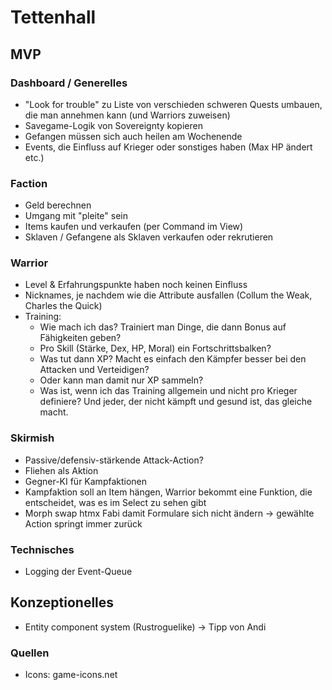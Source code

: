 # Tettenhall

## MVP

### Dashboard / Generelles

* "Look for trouble" zu Liste von verschieden schweren Quests umbauen, die man annehmen kann (und Warriors zuweisen)
* Savegame-Logik von Sovereignty kopieren
* Gefangen müssen sich auch heilen am Wochenende
* Events, die Einfluss auf Krieger oder sonstiges haben (Max HP ändert etc.)

### Faction

* Geld berechnen
* Umgang mit "pleite" sein
* Items kaufen und verkaufen (per Command im View)
* Sklaven / Gefangene als Sklaven verkaufen oder rekrutieren

### Warrior

* Level & Erfahrungspunkte haben noch keinen Einfluss
* Nicknames, je nachdem wie die Attribute ausfallen (Collum the Weak, Charles the Quick)
* Training: 
  * Wie mach ich das? Trainiert man Dinge, die dann Bonus auf Fähigkeiten geben?
  * Pro Skill (Stärke, Dex, HP, Moral) ein Fortschrittsbalken?
  * Was tut dann XP? Macht es einfach den Kämpfer besser bei den Attacken und Verteidigen?
  * Oder kann man damit nur XP sammeln?
  * Was ist, wenn ich das Training allgemein und nicht pro Krieger definiere? Und jeder, 
    der nicht kämpft und gesund ist, das gleiche macht.

### Skirmish

* Passive/defensiv-stärkende Attack-Action?
* Fliehen als Aktion
* Gegner-KI für Kampfaktionen
* Kampfaktion soll an Item hängen, Warrior bekommt eine Funktion, die entscheidet, was es im Select zu sehen gibt
* Morph swap htmx Fabi damit Formulare sich nicht ändern → gewählte Action springt immer zurück

### Technisches

* Logging der Event-Queue

## Konzeptionelles

* Entity component system (Rustroguelike) -> Tipp von Andi

### Quellen

* Icons: game-icons.net

